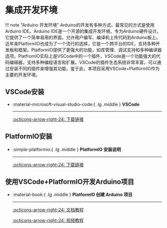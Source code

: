 # 集成开发环境

!!! note "Arduino 开发环境"
    Arduino的开发有多种方式，最常见的方式是使用Arduino IDE。Arduino IDE是一个开源的集成开发环境，专为Arduino硬件设计。它提供了一个简单易用的界面，允许用户编写、编译和上传代码到Arduino板上。近年来PlatformIO也成为了一个流行的选择，它是一个跨平台的IDE，支持多种开发板和框架。PlatformIO提供了更强大的功能，如库管理、调试支持和多种编译器选项。PlatfromIO实际上是VSCode中的一个插件，VSCode是一个功能强大的代码编辑器，支持多种编程语言和扩展。VSCode的插件生态系统非常丰富，可以通过安装不同的插件来增强其功能。鉴于此，本项目采用VSCode+PlatformIO作为主要的开发环境。

## VSCode安装

<div class="grid cards" markdown>

-   :material-microsoft-visual-studio-code:{ .lg .middle } __VSCode__

    ---

    [:octicons-arrow-right-24: <a href="https://code.visualstudio.com/download" target="_blank"> 下载链接 </a>](#)

</div>

## PlatformIO安装

<div class="grid cards" markdown>

-   :simple-platformio:{ .lg .middle } __PlatformIO 安装说明__

    ---

    [:octicons-arrow-right-24: <a href="https://platformio.org/install/ide?install=vscode" target="_blank"> 下载链接 </a>](#)

</div>


## 使用VSCode+PlatformIO开发Arduino项目

<div class="grid cards" markdown>

-   :material-book:{ .lg .middle } __PlatformIO 创建 Arduino 项目__

    ---

    [:octicons-arrow-right-24: <a href="https://www.digikey.tw/zh/maker/tutorials/2022/get-started-with-platformio-for-your-next-arduino-project" target="_blank"> 文档教程 </a>](#)

    [:octicons-arrow-right-24: <a href="https://www.youtube.com/watch?v=nlE2203Q3XI" target="_blank"> 视频教程 </a>](#)

</div>

